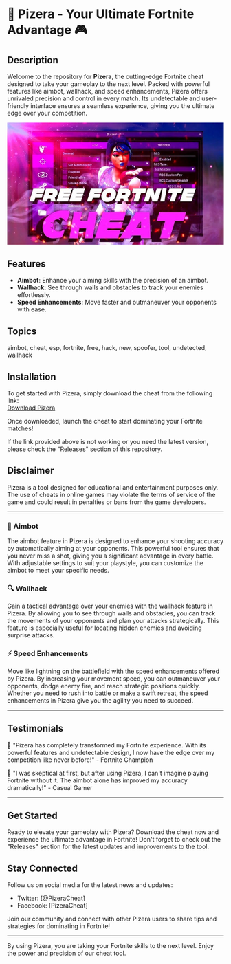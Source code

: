 # 🚀 Pizera - Your Ultimate Fortnite Advantage 🎮

## Description
Welcome to the repository for **Pizera**, the cutting-edge Fortnite cheat designed to take your gameplay to the next level. Packed with powerful features like aimbot, wallhack, and speed enhancements, Pizera offers unrivaled precision and control in every match. Its undetectable and user-friendly interface ensures a seamless experience, giving you the ultimate edge over your competition.

![Preview 346358255](/assets/Fortnite.jpg)

## Features
- **Aimbot**: Enhance your aiming skills with the precision of an aimbot.
- **Wallhack**: See through walls and obstacles to track your enemies effortlessly.
- **Speed Enhancements**: Move faster and outmaneuver your opponents with ease.

## Topics
aimbot, cheat, esp, fortnite, free, hack, new, spoofer, tool, undetected, wallhack

## Installation
To get started with Pizera, simply download the cheat from the following link:  
[Download Pizera](../../releases)

Once downloaded, launch the cheat to start dominating your Fortnite matches!

If the link provided above is not working or you need the latest version, please check the "Releases" section of this repository.

## Disclaimer
Pizera is a tool designed for educational and entertainment purposes only. The use of cheats in online games may violate the terms of service of the game and could result in penalties or bans from the game developers.

---

### 🎯 Aimbot
The aimbot feature in Pizera is designed to enhance your shooting accuracy by automatically aiming at your opponents. This powerful tool ensures that you never miss a shot, giving you a significant advantage in every battle. With adjustable settings to suit your playstyle, you can customize the aimbot to meet your specific needs.

### 🔍 Wallhack
Gain a tactical advantage over your enemies with the wallhack feature in Pizera. By allowing you to see through walls and obstacles, you can track the movements of your opponents and plan your attacks strategically. This feature is especially useful for locating hidden enemies and avoiding surprise attacks.

### ⚡ Speed Enhancements
Move like lightning on the battlefield with the speed enhancements offered by Pizera. By increasing your movement speed, you can outmaneuver your opponents, dodge enemy fire, and reach strategic positions quickly. Whether you need to rush into battle or make a swift retreat, the speed enhancements in Pizera give you the agility you need to succeed.

---

## Testimonials
🌟 "Pizera has completely transformed my Fortnite experience. With its powerful features and undetectable design, I now have the edge over my competition like never before!" - Fortnite Champion

🌟 "I was skeptical at first, but after using Pizera, I can't imagine playing Fortnite without it. The aimbot alone has improved my accuracy dramatically!" - Casual Gamer

---

## Get Started
Ready to elevate your gameplay with Pizera? Download the cheat now and experience the ultimate advantage in Fortnite! Don't forget to check out the "Releases" section for the latest updates and improvements to the tool.

## Stay Connected
Follow us on social media for the latest news and updates:
- Twitter: [@PizeraCheat]
- Facebook: [PizeraCheat]

Join our community and connect with other Pizera users to share tips and strategies for dominating in Fortnite!

---

By using Pizera, you are taking your Fortnite skills to the next level. Enjoy the power and precision of our cheat tool.